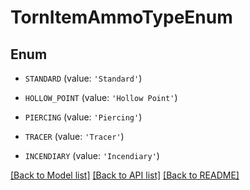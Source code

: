 # TornItemAmmoTypeEnum


## Enum

* `STANDARD` (value: `'Standard'`)

* `HOLLOW_POINT` (value: `'Hollow Point'`)

* `PIERCING` (value: `'Piercing'`)

* `TRACER` (value: `'Tracer'`)

* `INCENDIARY` (value: `'Incendiary'`)

[[Back to Model list]](../README.md#documentation-for-models) [[Back to API list]](../README.md#documentation-for-api-endpoints) [[Back to README]](../README.md)


